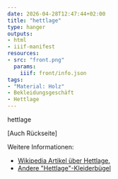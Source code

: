 ```yaml
---
date: 2026-04-28T12:47:44+02:00
title: "hettlage"
type: hanger
outputs:
- html
- iiif-manifest
resources:
- src: "front.png"
  params:
    iiif: front/info.json
tags:
- "Material: Holz"
- Bekleidungsgeschäft
- Hettlage
---
```

hettlage

[Auch Rückseite]


<div class="notes">
Weitere Informationen:
<ul>
<li><a href="https://de.wikipedia.org/wiki/Hettlage_(Unternehmen)">Wikipedia Artikel über Hettlage.</a></li>
<li><a href="/tags/hettlage/">Andere "Hettlage"-Kleiderbügel</a></li>
</ul>
</div>
